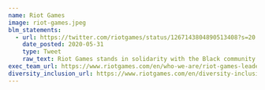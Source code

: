 ```yaml
---
name: Riot Games
image: riot-games.jpeg
blm_statements:
  - url: https://twitter.com/riotgames/status/1267143804890513408?s=20
    date_posted: 2020-05-31
    type: Tweet
    raw_text: Riot Games stands in solidarity with the Black community against all acts of injustice, racism, prejudice, and hatred. Silence is not an option. Let our collective voices rise and our actions make "progress" a reality. Now is the time to unite through our skills, talents, and time in the most impactful ways possible. Our communities of color deserve more. Black lives matter.
exec_team_url: https://www.riotgames.com/en/who-we-are/riot-games-leadership
diversity_inclusion_url: https://www.riotgames.com/en/diversity-inclusion-and-culture
---
```

